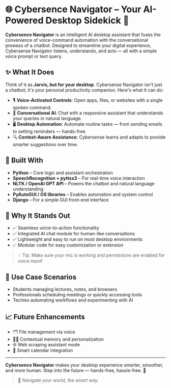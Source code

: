 # 🌐 Cybersence Navigator – Your AI-Powered Desktop Sidekick 🚀

**Cybersence Navigator** is an intelligent AI desktop assistant that fuses the convenience of voice-command automation with the conversational prowess of a chatbot. Designed to streamline your digital experience, Cybersense Navigator listens, understands, and acts — all with a simple voice prompt or text query.

## ✨ What It Does

Think of it as **Jarvis, but for your desktop**. Cybersense Navigator isn't just a chatbot; it's your personal productivity companion. Here's what it can do:

* 🎙️ **Voice-Activated Controls**: Open apps, files, or websites with a single spoken command.
* 💬 **Conversational AI**: Chat with a responsive assistant that understands your queries in natural language.
* 🖥️ **Desktop Automation**: Automate routine tasks — from sending emails to setting reminders — hands-free.
* 🔍 **Context-Aware Assistance**: Cybersense learns and adapts to provide smarter suggestions over time.

## 🔧 Built With

* **Python** – Core logic and assistant orchestration
* **SpeechRecognition + pyttsx3** – For real-time voice interaction
* **NLTK / OpenAI GPT API** – Powers the chatbot and natural language understanding
* **PyAutoGUI / OS libraries** – Enables automation and system control
* **Django** – For a simple GUI front-end interface

## 🌟 Why It Stands Out

* ✅ Seamless voice-to-action functionality
* ✅ Integrated AI chat module for human-like conversations
* ✅ Lightweight and easy to run on most desktop environments
* ✅ Modular code for easy customization or extension

> 💡 Tip: Make sure your mic is working and permissions are enabled for voice input!

## 🧠 Use Case Scenarios

* Students managing lectures, notes, and browsers
* Professionals scheduling meetings or quickly accessing tools
* Techies automating workflows and experimenting with AI

## 📈 Future Enhancements

* 🗂️ File management via voice
* 🕵️‍♂️ Contextual memory and personalization
* 🌐 Web scraping assistant mode
* 📅 Smart calendar integration

---

**Cybersence Navigator** makes your desktop experience smarter, smoother, and more human.
Step into the future — hands-free, hassle-free. 🌟

> 🧠 *Navigate your world, the smart way.*

